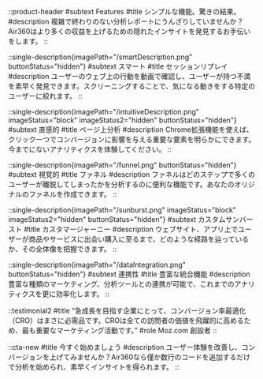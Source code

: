 ::product-header
#subtext
Features
#title
シンプルな機能。驚きの結果。
#description
複雑で終わりのない分析レポートにうんざりしていませんか？Air360はより多くの収益を上げるための隠れたインサイトを発見するお手伝いをします。
::

::single-description{imagePath="/smartDescription.png" buttonStatus="hidden"}
#subtext
スマート
#title
セッションリプレイ
#description
ユーザーのウェブ上の行動を動画で確認し、ユーザーが持つ不満を素早く発見できます。スクリーニングすることで、気になる動きをする特定のユーザーに絞れます。
::

::single-description{imagePath="/intuitiveDescription.png" imageStatus="block" imageStatus2="hidden" buttonStatus="hidden"}
#subtext
直感的
#title
ページ上分析
#description
Chrome拡張機能を使えば、クリック一つでコンバージョンに影響を与える重要な要素を明らかにできます。今までにないアナリティクスを体験してください。
::

::single-description{imagePath="/funnel.png" buttonStatus="hidden"}
#subtext
視覚的
#title
ファネル
#description
ファネルはどのステップで多くのユーザーが離脱してしまったかを分析するのに便利な機能です。あなたのオリジナルのファネルを作成できます。
::

::single-description{imagePath="/sunburst.png" imageStatus="block" imageStatus2="hidden" buttonStatus="hidden"}
#subtext
カスタムサンバースト
#title
カスタマージャーニー
#description
ウェブサイト、アプリ上でユーザーが商品やサービスに出会い購入に至るまで、どのような経路を辿っているか、その全体像を把握できます。
::

::single-description{imagePath="/dataIntegration.png"  buttonStatus="hidden"}
#subtext
連携性
#title
豊富な統合機能
#description
豊富な種類のマーケティング、分析ツールとの連携が可能で、これまでのアナリティクスを更に効率化します。
::

::testimonial2
#title
“急成長を目指す企業にとって、コンバージョン率最適化（CRO）はまさに必需品です。CROは全ての訪問者の価値を飛躍的に高めるため、最も重要なマーケティング活動です。”
#role
Moz.com 創設者
::

::cta-new
#title
今すぐ始めましょう
#description
ユーザー体験を改善し、コンバージョンを上げてみませんか？Air360なら僅か数行のコードを追加するだけで分析を始められ、素早くインサイトを得られます。
::